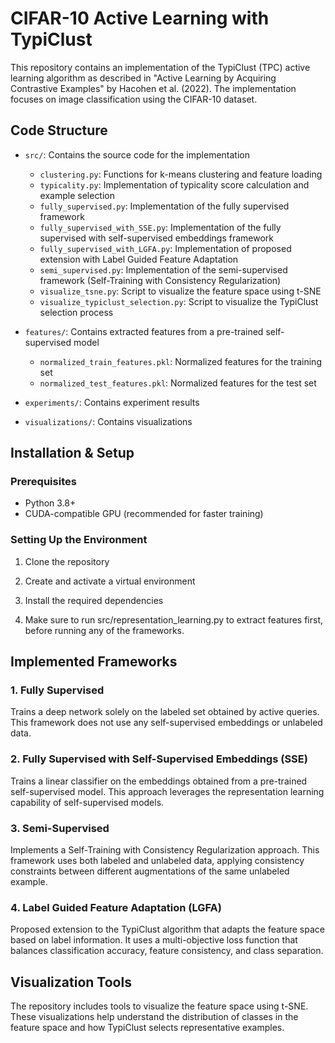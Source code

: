 # CIFAR-10 Active Learning with TypiClust

This repository contains an implementation of the TypiClust (TPC) active learning algorithm as described in "Active Learning by Acquiring Contrastive Examples" by Hacohen et al. (2022). The implementation focuses on image classification using the CIFAR-10 dataset.


## Code Structure

- `src/`: Contains the source code for the implementation
  - `clustering.py`: Functions for k-means clustering and feature loading
  - `typicality.py`: Implementation of typicality score calculation and example selection
  - `fully_supervised.py`: Implementation of the fully supervised framework
  - `fully_supervised_with_SSE.py`: Implementation of the fully supervised with self-supervised embeddings framework
  - `fully_supervised_with_LGFA.py`: Implementation of proposed extension with Label Guided Feature Adaptation
  - `semi_supervised.py`: Implementation of the semi-supervised framework (Self-Training with Consistency Regularization)
  - `visualize_tsne.py`: Script to visualize the feature space using t-SNE
  - `visualize_typiclust_selection.py`: Script to visualize the TypiClust selection process

- `features/`: Contains extracted features from a pre-trained self-supervised model
  - `normalized_train_features.pkl`: Normalized features for the training set
  - `normalized_test_features.pkl`: Normalized features for the test set

- `experiments/`: Contains experiment results

- `visualizations/`: Contains visualizations

## Installation & Setup

### Prerequisites

- Python 3.8+
- CUDA-compatible GPU (recommended for faster training)

### Setting Up the Environment

1. Clone the repository

2. Create and activate a virtual environment

3. Install the required dependencies

4. Make sure to run src/representation_learning.py to extract features first, before running any of the frameworks.

## Implemented Frameworks

### 1. Fully Supervised

Trains a deep network solely on the labeled set obtained by active queries. This framework does not use any self-supervised embeddings or unlabeled data.

### 2. Fully Supervised with Self-Supervised Embeddings (SSE)

Trains a linear classifier on the embeddings obtained from a pre-trained self-supervised model. This approach leverages the representation learning capability of self-supervised models.

### 3. Semi-Supervised

Implements a Self-Training with Consistency Regularization approach. This framework uses both labeled and unlabeled data, applying consistency constraints between different augmentations of the same unlabeled example.

### 4. Label Guided Feature Adaptation (LGFA)

Proposed extension to the TypiClust algorithm that adapts the feature space based on label information. It uses a multi-objective loss function that balances classification accuracy, feature consistency, and class separation.

## Visualization Tools

The repository includes tools to visualize the feature space using t-SNE. These visualizations help understand the distribution of classes in the feature space and how TypiClust selects representative examples.
